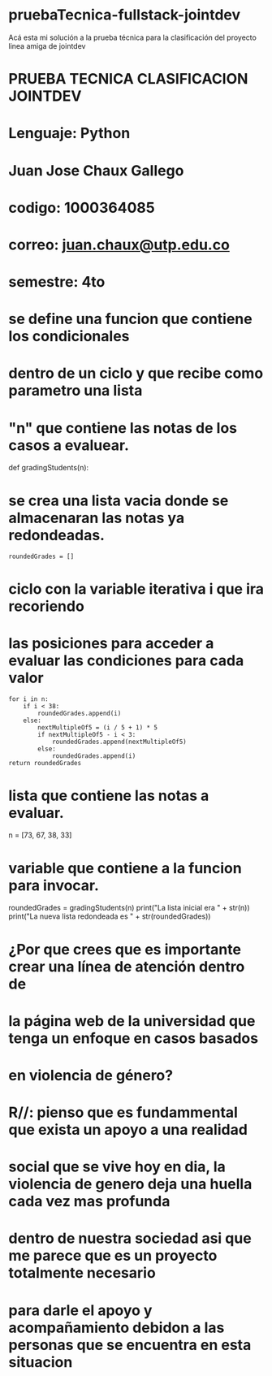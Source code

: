 # pruebaTecnica-fullstack-jointdev
Acá esta mi solución a la prueba técnica para la clasificación del proyecto linea amiga de jointdev

# PRUEBA TECNICA CLASIFICACION JOINTDEV
# Lenguaje: Python
# Juan Jose Chaux Gallego
# codigo: 1000364085
# correo: juan.chaux@utp.edu.co
# semestre: 4to

# se define una funcion que contiene los condicionales 
# dentro de un ciclo y que recibe como parametro una lista
# "n" que contiene las notas de los casos a evaluear.
def gradingStudents(n):
 # se crea una lista vacia donde se almacenaran las notas ya redondeadas.
    roundedGrades = []
# ciclo con la variable iterativa i que ira recoriendo 
# las posiciones para acceder a evaluar las condiciones para cada valor
    for i in n:
        if i < 38:
            roundedGrades.append(i)
        else:
            nextMultipleOf5 = (i / 5 + 1) * 5
            if nextMultipleOf5 - i < 3:
                roundedGrades.append(nextMultipleOf5)
            else:
                roundedGrades.append(i)
    return roundedGrades

# lista que contiene las notas a evaluar.
n = [73, 67, 38, 33]

# variable que contiene a la funcion para invocar.
roundedGrades = gradingStudents(n)
print("La lista inicial era " + str(n))
print("La nueva lista redondeada es " + str(roundedGrades))

# ¿Por que crees que es importante crear una línea de atención dentro de
#  la página web de la universidad que tenga un enfoque en casos basados 
# en violencia de género?

# R//: pienso que es fundammental que exista un apoyo a una realidad 
# social que se vive hoy en dia, la violencia de genero deja una huella cada vez mas profunda
# dentro de nuestra sociedad asi que me parece que es un proyecto totalmente necesario
# para darle el apoyo y acompañamiento debidon a las personas que se encuentra en esta situacion
